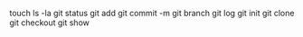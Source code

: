 touch
ls -la
git status
git add
git commit -m
git branch
git log
git init
git clone
git checkout
git show
